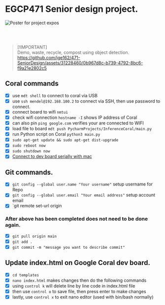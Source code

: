 # EGCP471 Senior design project.

![Poster for project expos](https://github.com/jge162/471-SeniorDesign/blob/main/Poster.png?raw=true)

<br> </br>

>[!IMPORTANT]\
>Demo, waste, recycle, compost using object detection. 
https://github.com/jge162/471-SeniorDesign/assets/31228460/0b967d8c-b739-4792-8bc6-f9a21e2802c5

## Coral commands 

- [x] use `mdt shell` to connect to coral via USB
- [x] use `ssh mendel@192.168.100.2` to connect via SSH, then use password to connect. 
- [x] connect board to wifi `nmtui`
- [x] check wifi connection `hostname -I` shows IP address of Coral
- [x] can also pin `ping google.com` verifies your are connected to WIFI
- [x] load file to board `mdt push PycharmProjects/InferenceCoral/main.py`
- [x] run Python script on Coral `python3 main.py`
- [x] `sudo apt-get update && sudo apt-get dist-upgrade`
- [x] `sudo reboot now`
- [x] `sudo shutdown now`
- [x] [Connect to dev board serially with mac](https://coral.ai/docs/dev-board/serial-console/#connect-with-macos)

## Git commands.

- [x] `git config --global user.name "Your username"` setup username for Repo
- [x] `git config --global user.email "Your email address"` setup account email
- [x] `git remote set-url origin 
### After above has been completed does not need to be done again. 
- [x] `git pull origin main` 
- [x] `git add .`
- [x] `git commit -m "message you want to describe commit"`

## Update index.html on Google Coral dev board.

- [x] `cd templates`
- [x] `nano index.html` makes changes then do the following commands
- [x] using `control k` will delete line by line code in index.html file
- [x] then use `control o` to save file, then press enter to make changes
- [x] lastly, use `control x` to exit nano editor (used with bin/bash normally)

<br> </br>


